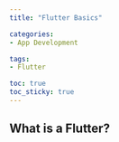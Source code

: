 ```yaml
---
title: "Flutter Basics"

categories:
- App Development

tags:
- Flutter

toc: true
toc_sticky: true
---
```


## What is a Flutter?
